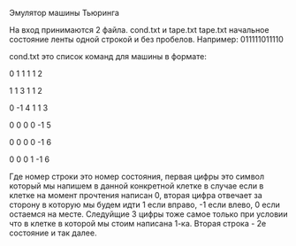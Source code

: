 Эмулятор машины Тьюринга

На вход принимаются 2 файла. cond.txt и tape.txt tape.txt начальное состояние ленты одной строкой и без пробелов. Например: 011111011110

cond.txt это список команд для машины в формате:

0 1 1 1 1 2

1 1 3 1 1 2

0 -1 4 1 1 3

0 0 0 0 -1 5

0 0 0 0 -1 6

0 0 0 1 -1 6

Где номер строки это номер состояния, первая цифры это символ который мы напишем в данной конкретной клетке в случае если в клетке на момент прочтения написан 0, вторая цифра отвечает за сторону в которую мы будем идти 1 если вправо, -1 если влево, 0 если остаемся на месте. Следуйщие 3 цифры тоже самое только при условии что в клетке в которой мы стоим написана 1-ка. Вторая строка - 2е состояние и так далее.
